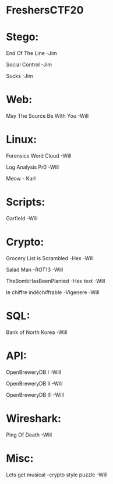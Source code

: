 # FreshersCTF20

# Stego:

End Of The Line -Jim

Social Control -Jim

Sucks -Jim

# Web:

May The Source Be With You -Will

# Linux:

Forensics Word Cloud -Will

Log Analysis Pr0 -Will

Meow - Karl

# Scripts:

Garfield -Will

# Crypto:

Grocery List is Scrambled -Hex -Will

Salad Man -ROT13 -Will

TheBombHasBeenPlanted -Hex text -Will

le chiffre indéchiffrable -Vigenere -Will

# SQL:

Bank of North Korea -Will

# API:

OpenBreweryDB I -Will

OpenBreweryDB II -Will

OpenBreweryDB III -Will

# Wireshark:

Ping Of Death -Will

# Misc:

Lets get musical -crypto style puzzle -Will
